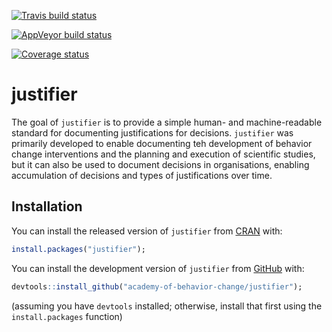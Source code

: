 
<!-- README.md is generated from README.Rmd. Please edit that file -->
[![Travis build status](https://travis-ci.org/academy-of-behavior-change/justifier.svg?branch=master)](https://travis-ci.org/academy-of-behavior-change/justifier)

[![AppVeyor build status](https://ci.appveyor.com/api/projects/status/github/academy-of-behavior-change/justifier?branch=master&svg=true)](https://ci.appveyor.com/project/academy-of-behavior-change/justifier)

[![Coverage status](https://codecov.io/gh/academy-of-behavior-change/justifier/branch/master/graph/badge.svg)](https://codecov.io/github/academy-of-behavior-change/justifier?branch=master)

justifier
=========

The goal of `justifier` is to provide a simple human- and machine-readable standard for documenting justifications for decisions. `justifier` was primarily developed to enable documenting teh development of behavior change interventions and the planning and execution of scientific studies, but it can also be used to document decisions in organisations, enabling accumulation of decisions and types of justifications over time.

Installation
------------

You can install the released version of `justifier` from [CRAN](https://CRAN.R-project.org) with:

``` r
install.packages("justifier");
```

You can install the development version of `justifier` from [GitHub](https://github.com) with:

``` r
devtools::install_github("academy-of-behavior-change/justifier");
```

(assuming you have `devtools` installed; otherwise, install that first using the `install.packages` function)
